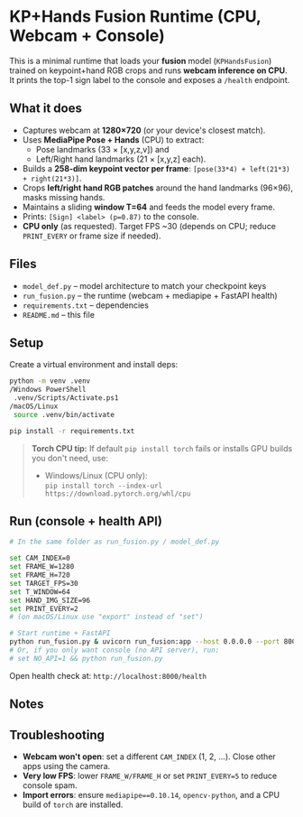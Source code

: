 
# KP+Hands Fusion Runtime (CPU, Webcam + Console)

This is a minimal runtime that loads your **fusion** model (`KPHandsFusion`) trained on keypoint+hand RGB crops and runs **webcam inference on CPU**. It prints the top-1 sign label to the console and exposes a `/health` endpoint.

## What it does

- Captures webcam at **1280×720** (or your device's closest match).
- Uses **MediaPipe Pose + Hands** (CPU) to extract:
  - Pose landmarks (33 × [x,y,z,v]) and
  - Left/Right hand landmarks (21 × [x,y,z] each).
- Builds a **258‑dim keypoint vector per frame**: `[pose(33*4) + left(21*3) + right(21*3)]`.
- Crops **left/right hand RGB patches** around the hand landmarks (96×96), masks missing hands.
- Maintains a sliding **window T=64** and feeds the model every frame.
- Prints: `[Sign] <label> (p=0.87)` to the console.
- **CPU only** (as requested). Target FPS ~30 (depends on CPU; reduce `PRINT_EVERY` or frame size if needed).

## Files

- `model_def.py` – model architecture to match your checkpoint keys
- `run_fusion.py` – the runtime (webcam + mediapipe + FastAPI health)
- `requirements.txt` – dependencies
- `README.md` – this file

## Setup

Create a virtual environment and install deps:

```bash
python -m venv .venv
/Windows PowerShell
 .venv/Scripts/Activate.ps1
/macOS/Linux
 source .venv/bin/activate

pip install -r requirements.txt
```

> **Torch CPU tip:** If default `pip install torch` fails or installs GPU builds you don't need, use:
> - Windows/Linux (CPU only):  
>   `pip install torch --index-url https://download.pytorch.org/whl/cpu`


## Run (console + health API)

```bash
# In the same folder as run_fusion.py / model_def.py

set CAM_INDEX=0
set FRAME_W=1280
set FRAME_H=720
set TARGET_FPS=30
set T_WINDOW=64
set HAND_IMG_SIZE=96
set PRINT_EVERY=2
# (on macOS/Linux use "export" instead of "set")

# Start runtime + FastAPI
python run_fusion.py & uvicorn run_fusion:app --host 0.0.0.0 --port 8000
# Or, if you only want console (no API server), run:
# set NO_API=1 && python run_fusion.py
```

Open health check at: `http://localhost:8000/health`

## Notes


## Troubleshooting

- **Webcam won't open**: set a different `CAM_INDEX` (1, 2, ...). Close other apps using the camera.
- **Very low FPS**: lower `FRAME_W/FRAME_H` or set `PRINT_EVERY=5` to reduce console spam.
- **Import errors**: ensure `mediapipe==0.10.14`, `opencv-python`, and a CPU build of `torch` are installed.
